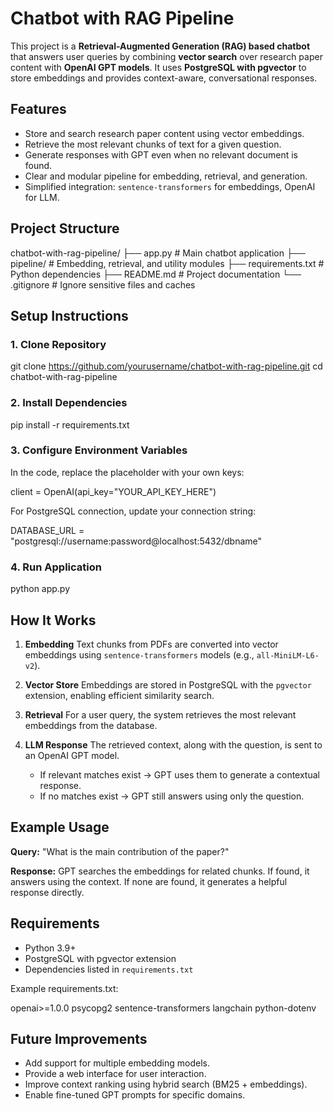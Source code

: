 # Chatbot with RAG Pipeline

This project is a **Retrieval-Augmented Generation (RAG) based chatbot** that answers user queries by combining **vector search** over research paper content with **OpenAI GPT models**. It uses **PostgreSQL with pgvector** to store embeddings and provides context-aware, conversational responses.


## Features

* Store and search research paper content using vector embeddings.
* Retrieve the most relevant chunks of text for a given question.
* Generate responses with GPT even when no relevant document is found.
* Clear and modular pipeline for embedding, retrieval, and generation.
* Simplified integration: `sentence-transformers` for embeddings, OpenAI for LLM.


## Project Structure

chatbot-with-rag-pipeline/
├── app.py                  # Main chatbot application
├── pipeline/               # Embedding, retrieval, and utility modules
├── requirements.txt        # Python dependencies
├── README.md               # Project documentation
└── .gitignore              # Ignore sensitive files and caches


## Setup Instructions

### 1. Clone Repository

git clone https://github.com/yourusername/chatbot-with-rag-pipeline.git
cd chatbot-with-rag-pipeline


### 2. Install Dependencies

pip install -r requirements.txt

### 3. Configure Environment Variables

In the code, replace the placeholder with your own keys:

client = OpenAI(api_key="YOUR_API_KEY_HERE")

For PostgreSQL connection, update your connection string:

DATABASE_URL = "postgresql://username:password@localhost:5432/dbname"

### 4. Run Application

python app.py

## How It Works

1. **Embedding**
   Text chunks from PDFs are converted into vector embeddings using `sentence-transformers` models (e.g., `all-MiniLM-L6-v2`).

2. **Vector Store**
   Embeddings are stored in PostgreSQL with the `pgvector` extension, enabling efficient similarity search.

3. **Retrieval**
   For a user query, the system retrieves the most relevant embeddings from the database.

4. **LLM Response**
   The retrieved context, along with the question, is sent to an OpenAI GPT model.

   * If relevant matches exist → GPT uses them to generate a contextual response.
   * If no matches exist → GPT still answers using only the question.

## Example Usage

**Query:**
"What is the main contribution of the paper?"

**Response:**
GPT searches the embeddings for related chunks. If found, it answers using the context. If none are found, it generates a helpful response directly.

## Requirements

* Python 3.9+
* PostgreSQL with pgvector extension
* Dependencies listed in `requirements.txt`

Example requirements.txt:

openai>=1.0.0
psycopg2
sentence-transformers
langchain
python-dotenv

## Future Improvements

* Add support for multiple embedding models.
* Provide a web interface for user interaction.
* Improve context ranking using hybrid search (BM25 + embeddings).
* Enable fine-tuned GPT prompts for specific domains.
